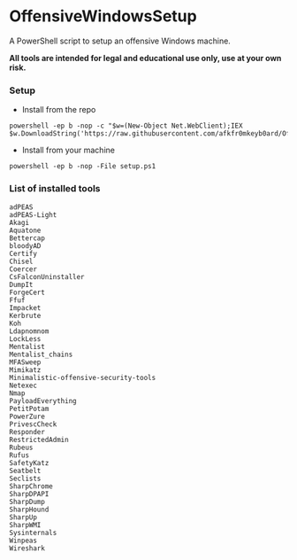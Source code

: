 # OffensiveWindowsSetup
A PowerShell script to setup an offensive Windows machine.

**All tools are intended for legal and educational use only, use at your own risk.**

### Setup
- Install from the repo
```
powershell -ep b -nop -c "$w=(New-Object Net.WebClient);IEX $w.DownloadString('https://raw.githubusercontent.com/afkfr0mkeyb0ard/OffensiveWindowsSetup/refs/heads/main/setup.ps1');"
```

- Install from your machine
```
powershell -ep b -nop -File setup.ps1
```

### List of installed tools
```
adPEAS
adPEAS-Light
Akagi
Aquatone
Bettercap
bloodyAD
Certify
Chisel
Coercer
CsFalconUninstaller
DumpIt
ForgeCert
Ffuf
Impacket
Kerbrute
Koh
Ldapnomnom
LockLess
Mentalist
Mentalist_chains 
MFASweep
Mimikatz
Minimalistic-offensive-security-tools
Netexec
Nmap
PayloadEverything
PetitPotam
PowerZure
PrivescCheck
Responder
RestrictedAdmin
Rubeus
Rufus
SafetyKatz
Seatbelt
Seclists
SharpChrome
SharpDPAPI
SharpDump
SharpHound
SharpUp
SharpWMI
Sysinternals
Winpeas
Wireshark

```
